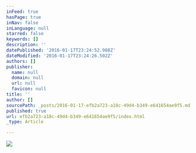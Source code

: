 ```yaml
---
inFeed: true
hasPage: true
inNav: false
inLanguage: null
starred: false
keywords: []
description: ''
datePublished: '2016-01-17T23:24:52.988Z'
dateModified: '2016-01-17T23:24:26.502Z'
authors: []
publisher:
  name: null
  domain: null
  url: null
  favicon: null
title: ''
author: []
sourcePath: _posts/2016-01-17-efb2a723-a18c-49d4-b349-e641654ae9f5.md
published: true
url: efb2a723-a18c-49d4-b349-e641654ae9f5/index.html
_type: Article

---
```

![](https://the-grid-user-content.s3-us-west-2.amazonaws.com/40547b53-e135-478c-9c06-d0af6ff55bbb.jpg)